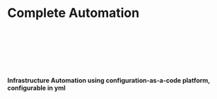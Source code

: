 <h1>Complete Automation<h1>
<br>
</br>
<h4>Infrastructure Automation using configuration-as-a-code platform, configurable in yml</h4>